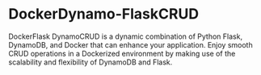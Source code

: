 # DockerDynamo-FlaskCRUD
DockerFlask DynamoCRUD is a dynamic combination of Python Flask, DynamoDB, and Docker that can enhance your application. Enjoy smooth CRUD operations in a Dockerized environment by making use of the scalability and flexibility of DynamoDB and Flask.
